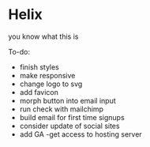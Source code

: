 Helix
=====

you know what this is

To-do:
- finish styles
- make responsive
- change logo to svg
- add favicon
- morph button into email input
- run check with mailchimp
- build email for first time signups
- consider update of social sites
- add GA
-get access to hosting server